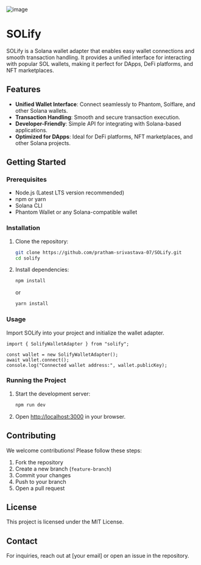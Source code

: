 ![image](https://github.com/user-attachments/assets/2eb91007-13e0-48ec-9c65-5ff45360bc62)


# SOLify

SOLify is a Solana wallet adapter that enables easy wallet connections and smooth transaction handling. It provides a unified interface for interacting with popular SOL wallets, making it perfect for DApps, DeFi platforms, and NFT marketplaces.

## Features
- **Unified Wallet Interface**: Connect seamlessly to Phantom, Solflare, and other Solana wallets.
- **Transaction Handling**: Smooth and secure transaction execution.
- **Developer-Friendly**: Simple API for integrating with Solana-based applications.
- **Optimized for DApps**: Ideal for DeFi platforms, NFT marketplaces, and other Solana projects.

## Getting Started

### Prerequisites
- Node.js (Latest LTS version recommended)
- npm or yarn
- Solana CLI
- Phantom Wallet or any Solana-compatible wallet

### Installation
1. Clone the repository:
   ```sh
   git clone https://github.com/pratham-srivastava-07/SOLify.git
   cd solify
   ```
2. Install dependencies:
   ```sh
   npm install
   ```
   or
   ```sh
   yarn install
   ```

### Usage
Import SOLify into your project and initialize the wallet adapter.

```tsx
import { SolifyWalletAdapter } from "solify";

const wallet = new SolifyWalletAdapter();
await wallet.connect();
console.log("Connected wallet address:", wallet.publicKey);
```

### Running the Project
1. Start the development server:
   ```sh
   npm run dev
   ```
2. Open [http://localhost:3000](http://localhost:3000) in your browser.

## Contributing
We welcome contributions! Please follow these steps:
1. Fork the repository
2. Create a new branch (`feature-branch`)
3. Commit your changes
4. Push to your branch
5. Open a pull request

## License
This project is licensed under the MIT License.

## Contact
For inquiries, reach out at [your email] or open an issue in the repository.

